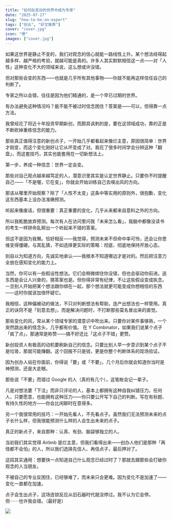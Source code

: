 ```yaml
---
title: "如何在变动的世界中成为专家"
date: "2025-07-27"
slug: "how-to-be-an-expert"
tags: ["创业", "好文推荐"]
cover: "cover.jpg"
icon: "😎"
images: ["cover.jpg"]
---
```

如果这世界是静止不变的，我们对观念的信心就能一路线性上升。某个想法经得起越多样、越严格的考验，就越可能是真的。许多人其实默默相信这一点——对「人性」这种变化不大的领域来说，这么想或许没错。



但对那些会变的东西——也就是几乎所有其他事物——你就不能再这样信任自己的判断了。



专家之所以会错，往往是因为他们精通的，是一个早已过期的世界。



有办法避免这种情况吗？能不能不被过时信念困住？答案是——可以，但得靠一点方法。



我曾经花了将近十年投资早期新创，而颇具讽刺的是，要在这领域成功，靠的正是不断砍掉重练信念的能力。



那些真正值得注意的新创点子，一开始几乎都看起来像烂主意，原因很简单：世界才刚变，而这个变化刚好让它从坏变成了对。我花了很多时间学会分辨这种「翻盘」，而这套技巧，其实也能套用在一切新想法上。



第一步，养成一种信念：世界一定会变。



那些对自己观点越来越笃定的人，潜意识里其实是认定世界静止。只要你不时提醒自己——「不是喔，它在变」，你就会开始训练自己去嗅出风的方向。



那该从哪里开始观察？除了「人性不太变」这条中等实用的原则外，很抱歉，变化这东西基本上没办法准确预测。



听起来像废话，但很重要：真正重要的变化，几乎从来都来自意料之外的方向。



所以我乾脆放弃预测。每次有人在访问里问我「未来怎么看」，我脑中都像没读书的考生一样拼命乱掰出一个听起来不错的答案。



但这不是因为我懒。恰好相反——我觉得，预测未来不但命中率可怜，还会让你思维变得僵硬。与其乱猜，不如选择更实际的策略：彻底、彻底地保持开放心态。



别自以为知道方向，先诚实地承认——我根本不知道哪边才是对的。然后把注意力全放在感知变化的能力上。



当然，你可以有一些假设性想法。它们会稍微绑住你没错，但也会驱动你前进。追东西是会让人兴奋的，猜答案也是。但你得非常有纪律，不让这些假设变成执念。
一旦别人开始把某个想法跟你绑在一起，那个想法就更可能变成你想相信的东西——这时你就该加倍怀疑它。



我相信，这种偏被动的做法，不只对判断想法有帮助，连产出想法也一样管用。真正的诀窍不是「刻意去想」，而是解决问题时，不打断那些莫名冒出来的直觉。



那些变化的风，常从某个领域专家的潜意识中吹出来。只要你对某件事够熟，一个突然跳出来的怪念头，几乎都有价值。
在 Y Combinator，如果我们说某个点子「疯了点」，那通常是称赞——搞不好还比「这点子不错」更赞。



新创投资人有极高的动机要刷新自己的信念。只要比别人早一步意识到某个点子不是垃圾，那就可能赚翻。这个回报不只是钱，更是你整个判断体系的现场验证。



因为创办人站在你面前，你得说「要」或「不要」，几个月后你就会知道你当时是神预测，还是大走眼。



那些说「不要」而错过 Google 的人（真的有几个），这笔帐会记一辈子。



凡是对想法要「下注」而非只评论的人，基本上都拥有这种自我纠错压力。任何人，只要愿意，也能拥有这种压力——你只要公开写下自己的判断。写在有标题、有持久性的地方——你会比闲聊时在意得多。



另一个我很常用的技巧：一开始先看人，不先看点子。虽然我们无法预测未来的点子长什么样，但我很能预测什么样的人会生出未来的点子。



真正的新点子，来自那种：认真、有劲、脑袋够独立的人。



当初我们其实觉得 Airbnb 是烂主意，但我们看得出来——创办人他们是那种「再怪都不会怕」的人，所以我们选择先信人、再信点子，最后押对了。



这招其实通用：想要快一点知道自己什么观念已经过时了？那就去跟那些会打破你观念的人当朋友。



不被自己的专业反困住，已经够难了，而未来只会更难。因为变化不是加速了——变化一直都在加速。



点子会生出点子，这场连锁反应从旧石器时代就没停过。我不认为它会停。
但⋯⋯也许我会错。（最好是）




![](https://prod-files-secure.s3.us-west-2.amazonaws.com/112d0858-5090-4d34-a606-b75eb8d65fd2/46476355-9cf3-4e99-9b7a-3531bc426380/1000202064.png?X-Amz-Algorithm=AWS4-HMAC-SHA256&X-Amz-Content-Sha256=UNSIGNED-PAYLOAD&X-Amz-Credential=ASIAZI2LB466SGTQWCCB%2F20250908%2Fus-west-2%2Fs3%2Faws4_request&X-Amz-Date=20250908T044809Z&X-Amz-Expires=3600&X-Amz-Security-Token=IQoJb3JpZ2luX2VjEEgaCXVzLXdlc3QtMiJGMEQCICmevW81FQxl2jcSMOTdZVk%2Fi8j4gkj98%2BqspgSW6c3IAiBUwRf%2B47%2F9%2F%2B9Ot05mrfvPU%2FoUYu2kphPUkNnu5oOMkCqIBAix%2F%2F%2F%2F%2F%2F%2F%2F%2F%2F8BEAAaDDYzNzQyMzE4MzgwNSIMX%2BCatJvxEtYYMeW0KtwDi2LG0nJTnRMpQbk0rZbpppWpB26WarsCSzqhr%2Folsog9qUauOFcDyoMWEqhpIsRKCZc0okztIAeuJ%2FNfyEF9%2BTsBq0jpfl%2F9cqawdx2wxKOBauVsYFC3I%2F7kmBuqgm9toSTfB1siUqLBQmaPdpFjExz%2Fsy6dbKiknzMZfzxWKt9xelVmU8MpOOvGutqRsSgdM9CmiPk0ERKH8bNNaYoEPB4%2F6ySIQAbEr1pGcoOjHh8IP1iQzAWZXSmgW7yUGl%2FgbUgjztiyCn%2B3%2BrY%2BLP%2B33VedCgt0gLALWsuuzla4CPT1rhpPUctgxDCC3ygXmgJmHa1cnTl7B7KES1%2B9NIvAOGx7KqyaLtHC%2B%2BmO6Stcr9mL5xL1yaqqxGKACUSKHenfvvyhgDz%2FMSuDVXrR9SDEMwoZ3c92KB3JUfU8AAja%2BbwNy3XEYV9dUbTJly7LSd3RlNtAX7a5u5HS%2BSy1VpJwho0ROieLWfKjgvwHT1zQxHxJN341FQ8VzD%2BWUlEwhwrMnLVLb%2B%2F8MtQROKL6uU%2FeAMsrMKs4kBsILhL5kbsjGW%2F1AuntzjxoHMRAOyKnQMiMZgQhrW0v1C6WX7YxC7CxDgVAvTZLECQ%2BTP2gXyVfOxQVJrEVqpN9J2z2eNkw2Lr4xQY6pgGciXxGxm6%2BT7nbKtlY4aM%2B1e%2FQ4P7aFhyLDdZxD5wKtdk%2BoFDfrVDbhsR%2BnwSo1fZLKR1ER4q7IwqSGns%2Bf%2BO88vjU0ABQZJQDs%2Fwm1ZPaYwE7X3WSHqJqNpt2lZ%2F3f%2F2qRNxuK%2BybfM0HQI28X9x3mD69Rsutkuf%2BQzOG3EFCszrTVQl9%2Bb1JXykBjp7F%2Br0DBz7PWerdfaX4jDWqfFS9uthcUKlY&X-Amz-Signature=1d9927d490af065fd289b898dedb67e6f295eab9c91183a53feeeb51e15142f1&X-Amz-SignedHeaders=host&x-amz-checksum-mode=ENABLED&x-id=GetObject)

